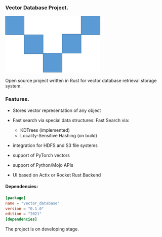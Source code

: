 ### Vector Database Project.

![logo](./assets/vector_db.png)

Open source project written in Rust for vector database retrieval storage system.

### Features.

- Stores vector representation of any object
- Fast search via special data structures:
    Fast Search via:
    - KDTrees (implemented)
    - Locality-Sensitive Hashing (on build)

- integration for HDFS and S3 file systems 
- support of PyTorch vectors
- support of Python/Mojo APIs
- UI based on Actix or Rocket Rust Backend

#### Dependencies:

```toml
[package]
name = "vector_database"
version = "0.1.0"
edition = "2021"
[dependencies]
```

The project is on developing stage.
